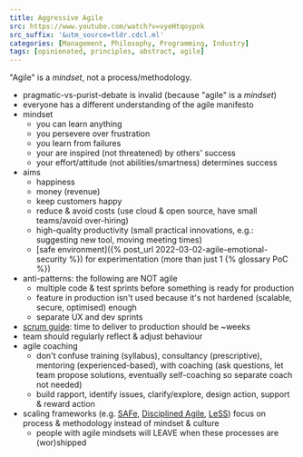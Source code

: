 ```yaml
---
title: Aggressive Agile
src: https://www.youtube.com/watch?v=vyeHtqoypnk
src_suffix: '&utm_source=tldr.cdcl.ml'
categories: [Management, Philosophy, Programming, Industry]
tags: [opinionated, principles, abstract, agile]
---
```


"Agile" is a *mindset*, not a process/methodology.

- pragmatic-vs-purist-debate is invalid (because "agile" is a *mindset*)
- everyone has a different understanding of the agile manifesto
- mindset
  + you can learn anything
  + you persevere over frustration
  + you learn from failures
  + your are inspired (not threatened) by others' success
  + your effort/attitude (not abilities/smartness) determines success
- aims
  + happiness
  + money (revenue)
  + keep customers happy
  + reduce & avoid costs (use cloud & open source, have small teams/avoid over-hiring)
  + high-quality productivity (small practical innovations, e.g.: suggesting new tool, moving meeting times)
  + [safe environment]({% post_url 2022-03-02-agile-emotional-security %}) for experimentation (more than just 1 {% glossary PoC %})
- anti-patterns: the following are NOT agile
  + multiple code & test sprints before something is ready for production
  + feature in production isn't used because it's not hardened (scalable, secure, optimised) enough
  + separate UX and dev sprints
- [scrum guide](https://scrumguides.org/scrum-guide.html): time to deliver to production should be ~weeks
- team should regularly reflect & adjust behaviour
- agile coaching
  + don't confuse training (syllabus), consultancy (prescriptive), mentoring (experienced-based), with coaching (ask questions, let team propose solutions, eventually self-coaching so separate coach not needed)
  + build rapport, identify issues, clarify/explore, design action, support & reward action
- scaling frameworks (e.g. [SAFe](https://www.scaledagileframework.com), [Disciplined Agile](https://www.pmi.org/disciplined-agile), [LeSS](https://less.works)) focus on process & methodology instead of mindset & culture
  + people with agile mindsets will LEAVE when these processes are (wor)shipped
